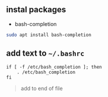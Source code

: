 ## instal packages

- bash-completion

```bash
sudo apt install bash-completion
```

## add text to `~/.bashrc`

```
if [ -f /etc/bash_completion ]; then
	. /etc/bash_completion
fi
```

> add to end of file
